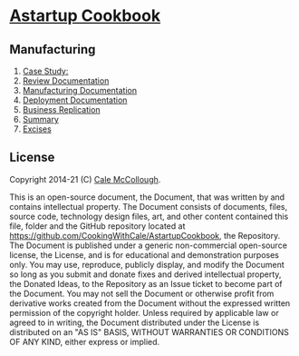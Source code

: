 # [Astartup Cookbook](../)

## Manufacturing

1. [Case Study:](./case_study.md)
1. [Review Documentation](./review_documentation.md)
1. [Manufacturing Documentation](./manufacturing_documentation.md)
1. [Deployment Documentation](./deployment_documentation.md)
1. [Business Replication](./business_replication.md)
1. [Summary](./summary.md)
1. [Excises](./exercises.md)

## License

Copyright 2014-21 (C) [Cale McCollough](https://cookingwithcale.org).

This is an open-source document, the Document, that was written by and contains intellectual property. The Document consists of documents, files, source code, technology design files, art, and other content contained this file, folder and the GitHub repository located at <https://github.com/CookingWithCale/AstartupCookbook>, the Repository. The Document is published under a generic non-commercial open-source license, the License, and is for educational and demonstration purposes only. You may use, reproduce, publicly display, and modify the Document so long as you submit and donate fixes and derived intellectual property, the Donated Ideas, to the Repository as an Issue ticket to become part of the Document. You may not sell the Document or otherwise profit from derivative works created from the Document without the expressed written permission of the copyright holder. Unless required by applicable law or agreed to in writing, the Document distributed under the License is distributed on an "AS IS" BASIS, WITHOUT WARRANTIES OR CONDITIONS OF ANY KIND, either express or implied.
